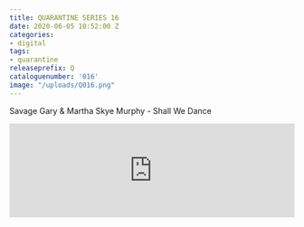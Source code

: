 ```yaml
---
title: QUARANTINE SERIES 16
date: 2020-06-05 10:52:00 Z
categories:
- digital
tags:
- quarantine
releaseprefix: Q
cataloguenumber: '016'
image: "/uploads/Q016.png"
---
```


Savage Gary & Martha Skye Murphy - Shall We Dance

<iframe width="100%" height="166" scrolling="no" frameborder="no" allow="autoplay" src="https://w.soundcloud.com/player/?url=https%3A//api.soundcloud.com/tracks/829697686&color=%23ffcc00&auto_play=false&hide_related=false&show_comments=true&show_user=true&show_reposts=false&show_teaser=true"></iframe>